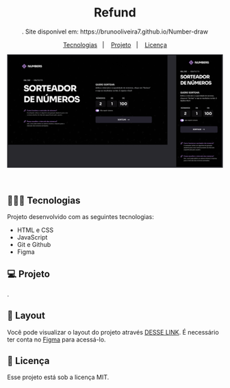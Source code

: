 <h1 align="center"> Refund </h1>

<p align="center">
. Site disponível em: https://brunooliveira7.github.io/Number-draw
</p>

<p align="center">
  <a href="#-tecnologias">Tecnologias</a>&nbsp;&nbsp;&nbsp;|&nbsp;&nbsp;&nbsp;
  <a href="#-projeto">Projeto</a>&nbsp;&nbsp;&nbsp;|&nbsp;&nbsp;&nbsp;
  <a href="#memo-licença">Licença</a>
</p>

<p align="center">
  <img alt="License" src="https://github.com/brunooliveira7/Number-draw/blob/main/assets/Layout%20-%20Number%20draw.png">
</p>

<br>

## 🧑🏻‍💻 Tecnologias

Projeto desenvolvido com as seguintes tecnologias:

- HTML e CSS
- JavaScript
- Git e Github
- Figma

## 💻 Projeto

.

## 🔖 Layout

Você pode visualizar o layout do projeto através [DESSE LINK](https://www.figma.com/design/5qPGRQ9XVEgd46J4lTAVjQ/Sorteador-de-n%C3%BAmeros-(Community)?node-id=3-376&node-type=canvas&m=dev). É necessário ter conta no [Figma](https://figma.com) para acessá-lo.


## :memo: Licença

Esse projeto está sob a licença MIT.
